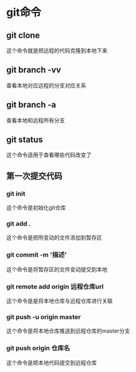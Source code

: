 # git命令

## git clone

这个命令就是把远程的代码克隆到本地下来

## git branch -vv

查看本地对应远程的分支对应关系

## git branch -a 

查看本地和远程所有分支

## git status

这个命令适用于查看哪些代码改变了

## 第一次提交代码

### git init

这个命令是初始化git仓库

### git add .

这个命令是把所变动的文件添加到暂存区

### git commit -m '描述'

这个命令是将暂存区的文件变动提交到本地

### git remote add origin 远程仓库url

这个命令是是将本地仓库与远程仓库进行关联

### git push -u origin master

这个命令是将本地仓库推送到远程仓库的master分支

### git push origin 仓库名

这个命令是把本地代码提交到远程仓库
